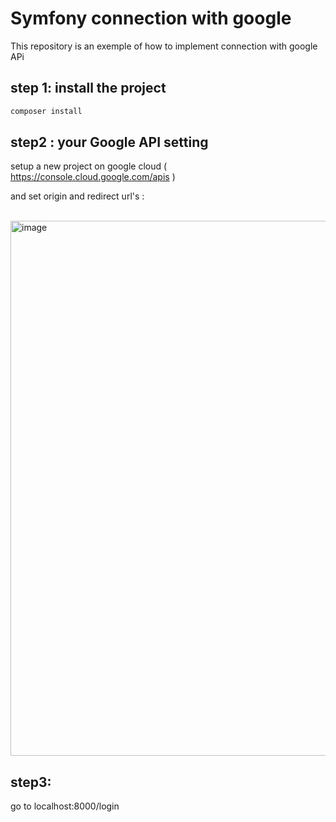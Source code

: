 # Symfony connection with google

This repository is an exemple of how to implement connection with google APi

## step 1: install the project

```sh
composer install
```

## step2 : your Google API setting

setup a new project on google cloud ( https://console.cloud.google.com/apis )

and set origin and redirect url's :<br><br>

<img width="856" alt="image" src="https://github.com/user-attachments/assets/e68da5c9-0d26-499a-a301-1386f20cbe4f">

## step3:

go to localhost:8000/login
